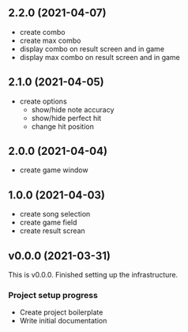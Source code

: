 ## 2.2.0 (2021-04-07)

- create combo
- create max combo
- display combo on result screen and in game
- display max combo on result screen and in game

## 2.1.0 (2021-04-05)

- create options
  - show/hide note accuracy
  - show/hide perfect hit
  - change hit position

## 2.0.0 (2021-04-04)

- create game window

## 1.0.0 (2021-04-03)

- create song selection
- create game field
- create result screan

## v0.0.0 (2021-03-31)

This is v0.0.0. Finished setting up the infrastructure.

### Project setup progress

- Create project boilerplate
- Write initial documentation
